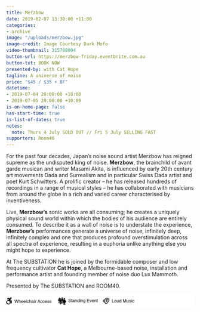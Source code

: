 ```yaml
---
title: Merzbow
date: 2019-02-07 13:30:00 +11:00
categories:
- archive
image: "/uploads/merzbow.jpg"
image-credit: Image Courtesy Dark Mofo
video-thumbnail: 315788004
button-url: https://merzbow-friday.eventbrite.com.au
button-txt: BOOK NOW
presented-by: with Cat Hope
tagline: A universe of noise
price: "$45 / $35 + BF"
datetime:
- 2019-07-04 20:00:00 +10:00
- 2019-07-05 20:00:00 +10:00
is-on-home-page: false
has-start-time: true
is-list-of-dates: true
notes:
  note: Thurs 4 July SOLD OUT // Fri 5 July SELLING FAST
supporters: Room40
---
```


For the past four decades, Japan’s noise sound artist Merzbow has reigned supreme as the undisputed king of noise. **Merzbow**, the brainchild of avant garde musican and writer Masami Akita, is influenced by early 20th century art movements Dada and Surrealism and in particular Swiss Dada artist and poet Kurt Schwitters. A prolific creator – he has released hundreds of recordings in a range of musical styles – he has collaborated with musicians from around the globe in a rich and varied career characterised by inventiveness. 

Live, **Merzbow’s** sonic works are all consuming; he creates a uniquely physical sound world within which the bodies of his audience are entirely consumed. To describe it as a wall of noise is to understate the experience, **Merzbow’s** performances generate a universe of noise, infinitely deep, infinitely complex and one that produces profound overstimulation across all spectra of experience, resulting in a euphoria unlike anything else you might hope to experience.

At The SUBSTATION he is joined by the formidable composer and low frequency cultivator **Cat Hope**, a Melbourne-based noise, installation and performance artist and founding member of noise duo Lux Mammoth.


Presented by The SUBSTATION and ROOM40.

![Access Icons - Merzbow.png](/uploads/Access%20Icons%20-%20Merzbow.png)
